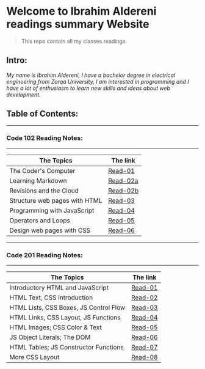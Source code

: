 # Welcome to Ibrahim Aldereni readings summary Website
> This repo contain all my classes readings

## **Intro:** 

*My name is Ibrahim Aldereni, I have a bachelor degree in electrical engineering from Zarqa University, I am interested in programming and I have a lot of enthusiasm to learn new skills and ideas about web development.*

## **Table of Contents:**
---
### Code 102 Reading Notes:
---

|  The Topics                   | The link                       |
| ------------------------------|--------------------------------|
| The Coder's Computer          |[Read-01](code-102/read01.md)   |
| Learning Markdown             |[Read-02a](code-102/read02a.md) |
| Revisions and the Cloud       |[Read-02b](code-102/read02b.md) |
| Structure web pages with HTML |[Read-03](code-102/read03.md)   |
| Programming with JavaScript   |[Read-04](code-102/read04.md)   |
| Operators and Loops           |[Read-05](code-102/read05.md)   |
| Design web pages with CSS     |[Read-06](code-102/read06.md)   |

---
### Code 201 Reading Notes:
---

|  The Topics                           | The link                      |
| --------------------------------------|-------------------------------|
| Introductory HTML and JavaScript      |[Read-01](code-201/class-01.md)|
| HTML Text, CSS Introduction           |[Read-02](code-201/class-02.md)|
| HTML Lists, CSS Boxes, JS Control Flow|[Read-03](code-201/class-03.md)|
| HTML Links, CSS Layout, JS Functions  |[Read-04](code-201/class-04.md)|
| HTML Images; CSS Color & Text         |[Read-05](code-201/class-05.md)|
| JS Object Literals; The DOM           |[Read-06](code-201/class-06.md)|
| HTML Tables; JS Constructor Functions |[Read-07](code-201/class-07.md)|
| More CSS Layout                       |[Read-08](code-201/class-08.md)|


